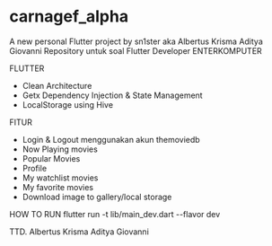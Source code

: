 # carnagef_alpha

A new personal Flutter project by sn1ster aka Albertus Krisma Aditya Giovanni
Repository untuk soal Flutter Developer ENTERKOMPUTER

FLUTTER
- Clean Architecture
- Getx Dependency Injection & State Management
- LocalStorage using Hive

FITUR
- Login & Logout menggunakan akun themoviedb
- Now Playing movies
- Popular Movies
- Profile
- My watchlist movies
- My favorite movies
- Download image to gallery/local storage

HOW TO RUN
flutter run -t lib/main_dev.dart --flavor dev

TTD.
Albertus Krisma Aditya Giovanni
